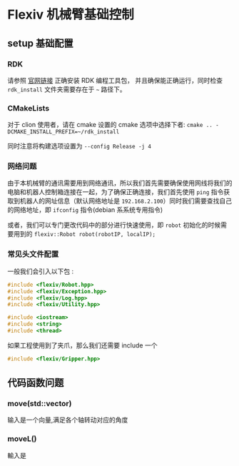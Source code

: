 # Flexiv 机械臂基础控制

## setup 基础配置

### RDK

请参照 [官网链接](https://rdk.flexiv.com/) 正确安装 RDK 编程工具包，
并且确保能正确运行，同时检查 `rdk_install` 文件夹需要存在于 `~` 路径下。

### CMakeLists

对于 clion 使用者，请在 cmake 设置的 cmake 选项中选择下者:
`cmake .. -DCMAKE_INSTALL_PREFIX=~/rdk_install`

同时注意将构建选项设置为 `--config Release -j 4`

### 网络问题

由于本机械臂的通讯需要用到网络通讯，所以我们首先需要确保使用网线将我们的电脑和机器人控制箱连接在一起，为了确保正确连接，我们首先使用 `ping`
指令获取到机器人的网址信息（默认网络地址是 `192.168.2.100`）同时我们需要查找自己的网络地址，即 `ifconfig` 指令(debian
系系统专用指令)

或者，我们可以专门更改代码中的部分进行快速使用，即 `robot`
初始化的时候需要用到的 `flexiv::Robot robot(robotIP, localIP);`

### 常见头文件配置

一般我们会引入以下包 :

```cpp 
#include <flexiv/Robot.hpp>
#include <flexiv/Exception.hpp>
#include <flexiv/Log.hpp>
#include <flexiv/Utility.hpp>

#include <iostream>
#include <string>
#include <thread>
```

如果工程使用到了夹爪，那么我们还需要 include 一个

```cpp
#include <flexiv/Gripper.hpp>
```

## 代码函数问题

### move(std::vector<double>)

输入是一个向量,满足各个轴转动对应的角度

### moveL()
輸入是